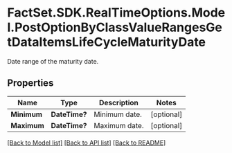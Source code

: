 # FactSet.SDK.RealTimeOptions.Model.PostOptionByClassValueRangesGetDataItemsLifeCycleMaturityDate
Date range of the maturity date.

## Properties

Name | Type | Description | Notes
------------ | ------------- | ------------- | -------------
**Minimum** | **DateTime?** | Minimum date. | [optional] 
**Maximum** | **DateTime?** | Maximum date. | [optional] 

[[Back to Model list]](../README.md#documentation-for-models) [[Back to API list]](../README.md#documentation-for-api-endpoints) [[Back to README]](../README.md)

